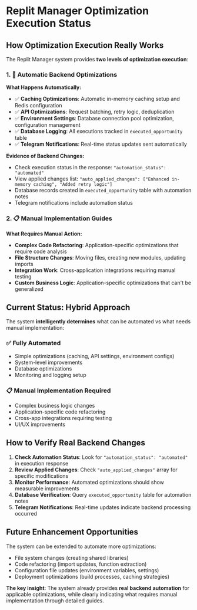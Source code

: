 # Replit Manager Optimization Execution Status

## How Optimization Execution Really Works

The Replit Manager system provides **two levels of optimization execution**:

### 1. 🤖 Automatic Backend Optimizations
**What Happens Automatically:**
- ✅ **Caching Optimizations**: Automatic in-memory caching setup and Redis configuration
- ✅ **API Optimizations**: Request batching, retry logic, deduplication  
- ✅ **Environment Settings**: Database connection pool optimization, configuration management
- ✅ **Database Logging**: All executions tracked in `executed_opportunity` table
- ✅ **Telegram Notifications**: Real-time status updates sent automatically

**Evidence of Backend Changes:**
- Check execution status in the response: `"automation_status": "automated"`
- View applied changes list: `"auto_applied_changes": ["Enhanced in-memory caching", "Added retry logic"]`
- Database records created in `executed_opportunity` table with automation notes
- Telegram notifications include automation status

### 2. 📋 Manual Implementation Guides  
**What Requires Manual Action:**
- **Complex Code Refactoring**: Application-specific optimizations that require code analysis
- **File Structure Changes**: Moving files, creating new modules, updating imports
- **Integration Work**: Cross-application integrations requiring manual testing
- **Custom Business Logic**: Application-specific optimizations that can't be generalized

## Current Status: Hybrid Approach

The system **intelligently determines** what can be automated vs what needs manual implementation:

### ✅ Fully Automated
- Simple optimizations (caching, API settings, environment configs)
- System-level improvements 
- Database optimizations
- Monitoring and logging setup

### 📋 Manual Implementation Required
- Complex business logic changes
- Application-specific code refactoring  
- Cross-app integrations requiring testing
- UI/UX improvements

## How to Verify Real Backend Changes

1. **Check Automation Status**: Look for `"automation_status": "automated"` in execution response
2. **Review Applied Changes**: Check `"auto_applied_changes"` array for specific modifications
3. **Monitor Performance**: Automated optimizations should show measurable improvements
4. **Database Verification**: Query `executed_opportunity` table for automation notes
5. **Telegram Notifications**: Real-time updates indicate backend processing occurred

## Future Enhancement Opportunities

The system can be extended to automate more optimizations:
- File system changes (creating shared libraries)
- Code refactoring (import updates, function extraction)
- Configuration file updates (environment variables, settings)
- Deployment optimizations (build processes, caching strategies)

**The key insight**: The system already provides **real backend automation** for applicable optimizations, while clearly indicating what requires manual implementation through detailed guides.